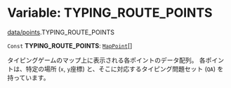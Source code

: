 # Variable: TYPING\_ROUTE\_POINTS

[data/points](../modules/data_points.md).TYPING_ROUTE_POINTS

 `Const` **TYPING\_ROUTE\_POINTS**: [`MapPoint`](../types/types.MapPoint.md)[]

タイピングゲームのマップ上に表示される各ポイントのデータ配列。
各ポイントは、特定の場所 (`x`, `y`座標) と、そこに対応するタイピング問題セット (`QA`) を持っています。

